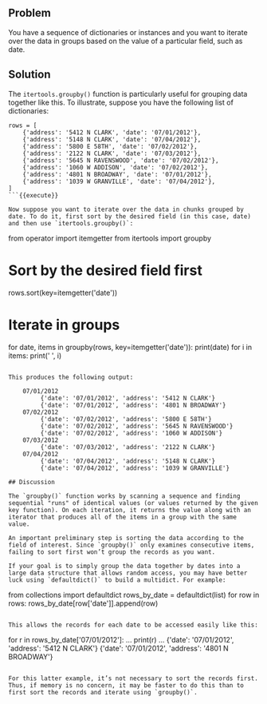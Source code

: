 ## Problem

You have a sequence of dictionaries or instances and you want to iterate over the data in groups based on the value of a particular field, such as date.

## Solution

The `itertools.groupby()` function is particularly useful for grouping data together like this. To illustrate, suppose you have the following list of dictionaries:

```
rows = [
    {'address': '5412 N CLARK', 'date': '07/01/2012'},
    {'address': '5148 N CLARK', 'date': '07/04/2012'},
    {'address': '5800 E 58TH', 'date': '07/02/2012'},
    {'address': '2122 N CLARK', 'date': '07/03/2012'},
    {'address': '5645 N RAVENSWOOD', 'date': '07/02/2012'},
    {'address': '1060 W ADDISON', 'date': '07/02/2012'},
    {'address': '4801 N BROADWAY', 'date': '07/01/2012'},
    {'address': '1039 W GRANVILLE', 'date': '07/04/2012'},
]
```{{execute}}

Now suppose you want to iterate over the data in chunks grouped by date. To do it, first sort by the desired field (in this case, date) and then use `itertools.groupby()`:

```
from operator import itemgetter
from itertools import groupby

# Sort by the desired field first
rows.sort(key=itemgetter('date'))

# Iterate in groups
for date, items in groupby(rows, key=itemgetter('date')):
    print(date)
    for i in items:
        print('    ', i)

```{{execute}}

This produces the following output:

    07/01/2012
         {'date': '07/01/2012', 'address': '5412 N CLARK'}
         {'date': '07/01/2012', 'address': '4801 N BROADWAY'}
    07/02/2012
         {'date': '07/02/2012', 'address': '5800 E 58TH'}
         {'date': '07/02/2012', 'address': '5645 N RAVENSWOOD'}
         {'date': '07/02/2012', 'address': '1060 W ADDISON'}
    07/03/2012
         {'date': '07/03/2012', 'address': '2122 N CLARK'}
    07/04/2012
         {'date': '07/04/2012', 'address': '5148 N CLARK'}
         {'date': '07/04/2012', 'address': '1039 W GRANVILLE'}

## Discussion

The `groupby()` function works by scanning a sequence and finding sequential "runs" of identical values (or values returned by the given key function). On each iteration, it returns the value along with an iterator that produces all of the items in a group with the same value.

An important preliminary step is sorting the data according to the field of interest. Since `groupby()` only examines consecutive items, failing to sort first won’t group the records as you want.

If your goal is to simply group the data together by dates into a large data structure that allows random access, you may have better luck using `defaultdict()` to build a multidict. For example:

```
from collections import defaultdict
rows_by_date = defaultdict(list)
for row in rows:
    rows_by_date[row['date']].append(row)

```{{execute}}

This allows the records for each date to be accessed easily like this:

```
for r in rows_by_date['07/01/2012']:
... print(r)
...
{'date': '07/01/2012', 'address': '5412 N CLARK'}
{'date': '07/01/2012', 'address': '4801 N BROADWAY'}

```{{execute}}

For this latter example, it’s not necessary to sort the records first. Thus, if memory is no concern, it may be faster to do this than to first sort the records and iterate using `groupby()`.